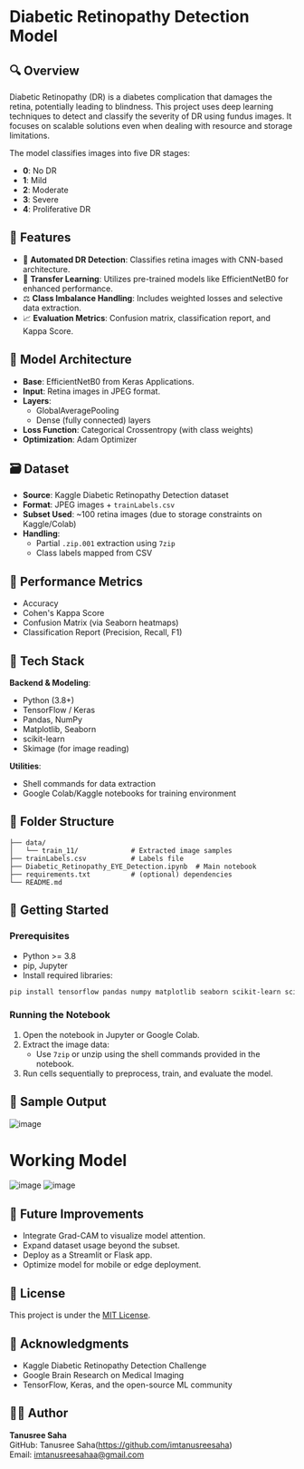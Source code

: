 # Diabetic Retinopathy Detection Model

## 🔍 Overview
Diabetic Retinopathy (DR) is a diabetes complication that damages the retina, potentially leading to blindness. This project uses deep learning techniques to detect and classify the severity of DR using fundus images. It focuses on scalable solutions even when dealing with resource and storage limitations.

The model classifies images into five DR stages:
- **0**: No DR  
- **1**: Mild  
- **2**: Moderate  
- **3**: Severe  
- **4**: Proliferative DR  

## 🎯 Features
- 🔎 **Automated DR Detection**: Classifies retina images with CNN-based architecture.
- 🧠 **Transfer Learning**: Utilizes pre-trained models like EfficientNetB0 for enhanced performance.
- ⚖️ **Class Imbalance Handling**: Includes weighted losses and selective data extraction.
- 📈 **Evaluation Metrics**: Confusion matrix, classification report, and Kappa Score.

## 🧠 Model Architecture
- **Base**: EfficientNetB0 from Keras Applications.
- **Input**: Retina images in JPEG format.
- **Layers**:
  - GlobalAveragePooling
  - Dense (fully connected) layers
- **Loss Function**: Categorical Crossentropy (with class weights)
- **Optimization**: Adam Optimizer

## 🗃️ Dataset
- **Source**: Kaggle Diabetic Retinopathy Detection dataset
- **Format**: JPEG images + `trainLabels.csv`
- **Subset Used**: ~100 retina images (due to storage constraints on Kaggle/Colab)
- **Handling**:
  - Partial `.zip.001` extraction using `7zip`
  - Class labels mapped from CSV

## 🧪 Performance Metrics
- Accuracy
- Cohen's Kappa Score
- Confusion Matrix (via Seaborn heatmaps)
- Classification Report (Precision, Recall, F1)

## 🧰 Tech Stack
**Backend & Modeling**:
- Python (3.8+)
- TensorFlow / Keras
- Pandas, NumPy
- Matplotlib, Seaborn
- scikit-learn
- Skimage (for image reading)

**Utilities**:
- Shell commands for data extraction
- Google Colab/Kaggle notebooks for training environment

## 📁 Folder Structure
```
├── data/
│   └── train_11/             # Extracted image samples
├── trainLabels.csv           # Labels file
├── Diabetic_Retinopathy_EYE_Detection.ipynb  # Main notebook
├── requirements.txt          # (optional) dependencies
└── README.md

```

## 🚀 Getting Started

### Prerequisites
- Python >= 3.8
- pip, Jupyter
- Install required libraries:
```bash
pip install tensorflow pandas numpy matplotlib seaborn scikit-learn scikit-image
```

### Running the Notebook
1. Open the notebook in Jupyter or Google Colab.
2. Extract the image data:
   - Use `7zip` or unzip using the shell commands provided in the notebook.
3. Run cells sequentially to preprocess, train, and evaluate the model.

## 📸 Sample Output
![image](https://github.com/user-attachments/assets/27e1f69f-d23b-4238-89b4-f35f9b408c72)
# Working Model

![image](https://github.com/user-attachments/assets/11f86a8d-2549-4463-ad10-542ff98bac92)
![image](https://github.com/user-attachments/assets/5c6903da-b334-4fdc-8dc3-e4811d1f60c1)


## 🔮 Future Improvements
- Integrate Grad-CAM to visualize model attention.
- Expand dataset usage beyond the subset.
- Deploy as a Streamlit or Flask app.
- Optimize model for mobile or edge deployment.

## 📜 License
This project is under the [MIT License](LICENSE).

## 🙌 Acknowledgments
- Kaggle Diabetic Retinopathy Detection Challenge
- Google Brain Research on Medical Imaging
- TensorFlow, Keras, and the open-source ML community

## 👨‍💻 Author
**Tanusree Saha**  
GitHub: Tanusree Saha(https://github.com/imtanusreesaha)  
Email: imtanusreesahaa@gmail.com

